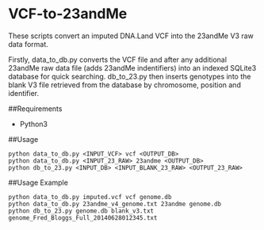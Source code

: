 # VCF-to-23andMe
These scripts convert an imputed DNA.Land VCF into the 23andMe V3 raw data format.

Firstly, data_to_db.py converts the VCF file and after any additional 23andMe raw data file (adds 23andMe indentifiers) into an indexed SQLite3 database for quick searching. db_to_23.py then inserts genotypes into the blank V3 file retrieved from the database by chromosome, position and identifier.

##Requirements
* Python3

##Usage
```
python data_to_db.py <INPUT_VCF> vcf <OUTPUT_DB>
python data_to_db.py <INPUT_23_RAW> 23andme <OUTPUT_DB>
python db_to_23.py <INPUT_DB> <INPUT_BLANK_23_RAW> <OUTPUT_23_RAW>
```

##Usage Example
```
python data_to_db.py imputed.vcf vcf genome.db
python data_to_db.py 23andme_v4_genome.txt 23andme genome.db
python db_to_23.py genome.db blank_v3.txt genome_Fred_Bloggs_Full_20140628012345.txt
```
